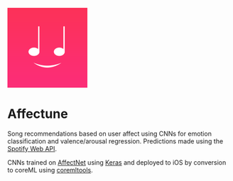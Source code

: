 ![Logo](/icon.png)

# Affectune

Song recommendations based on user affect using CNNs for emotion classification and valence/arousal regression. Predictions made using the [Spotify Web API](https://developer.spotify.com/web-api/).

CNNs trained on [AffectNet](http://mohammadmahoor.com/affectnet/) using [Keras](https://keras.io) and deployed to iOS by conversion to coreML using [coremltools](https://github.com/apple/coremltools).

